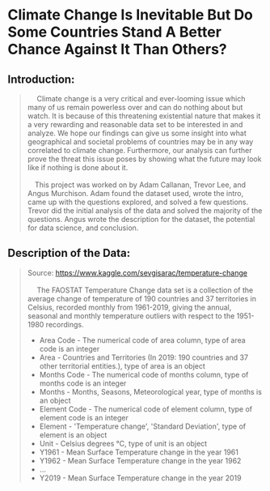 # Climate Change Is Inevitable But Do Some Countries Stand A Better Chance Against It Than Others?
## Introduction:
>&emsp; Climate change is a very critical and ever-looming issue which many of us remain powerless over and can do nothing about but watch. It is because of this threatening existential nature that makes it a very rewarding and reasonable data set to be interested in and analyze. We hope our findings can give us some insight into what geographical and societal problems of countries may be in any way correlated to climate change. Furthermore, our analysis can further prove the threat this issue poses by showing what the future may look like if nothing is done about it.\
\
&emsp;This project was worked on by Adam Callanan, Trevor Lee, and Angus Murchison. Adam found the dataset used, wrote the intro, came up with the questions explored, and solved a few questions. Trevor did the initial analysis of the data and solved the majority of the questions. Angus wrote the description for the dataset, the potential for data science, and conclusion.
## Description of the Data:
>Source: https://www.kaggle.com/sevgisarac/temperature-change \
\
&emsp; The FAOSTAT Temperature Change data set is a collection of the average change of temperature of 190 countries and 37 territories in Celsius,  recorded monthly from 1961-2019, giving the annual, seasonal and monthly temperature outliers with respect to the 1951-1980 recordings.
>- Area Code - The numerical code of area column, type of area code is an integer
>- Area - Countries and Territories (In 2019: 190 countries and 37 other territorial entities.), type of area is an object
>- Months Code - The numerical code of months column, type of months code is an integer
>- Months - Months, Seasons, Meteorological year, type of months is an object
>- Element Code - The numerical code of element column, type of element code is an integer
>- Element - 'Temperature change', 'Standard Deviation', type of element is an object
>- Unit - Celsius degrees °C, type of unit is an object
>- Y1961 - Mean Surface Temperature change in the year 1961
>- Y1962 - Mean Surface Temperature change in the year 1962
>- ...
>- Y2019 - Mean Surface Temperature change in the year 2019
